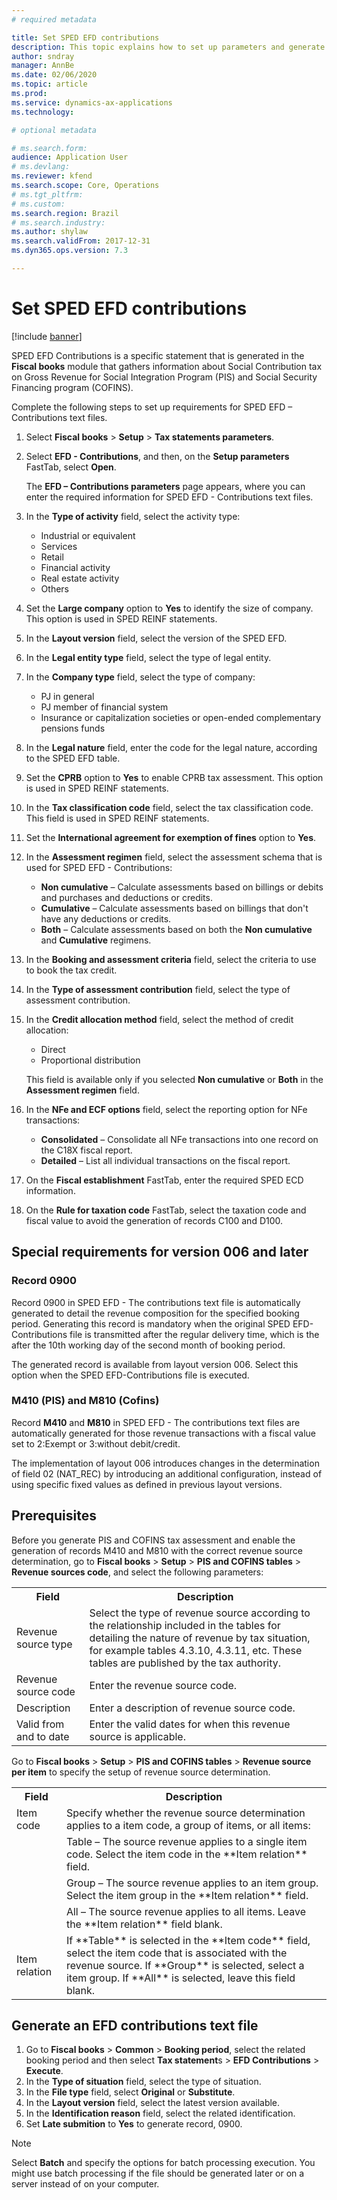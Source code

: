 ```yaml
---
# required metadata

title: Set SPED EFD contributions 
description: This topic explains how to set up parameters and generate the SPED EFD Contributions for Brazil. 
author: sndray
manager: AnnBe
ms.date: 02/06/2020
ms.topic: article
ms.prod: 
ms.service: dynamics-ax-applications
ms.technology:

# optional metadata

# ms.search.form:  
audience: Application User
# ms.devlang: 
ms.reviewer: kfend
ms.search.scope: Core, Operations
# ms.tgt_pltfrm: 
# ms.custom: 
ms.search.region: Brazil
# ms.search.industry: 
ms.author: shylaw
ms.search.validFrom: 2017-12-31
ms.dyn365.ops.version: 7.3

---
```


# Set SPED EFD contributions

[!include [banner](../includes/banner.md)]

SPED EFD Contributions is a specific statement that is generated in the **Fiscal books** module that gathers information about Social Contribution tax on Gross Revenue for Social Integration Program (PIS) and  Social Security Financing program (COFINS).

Complete the following steps to set up requirements for SPED EFD – Contributions text files.

1.  Select **Fiscal books** \> **Setup** \> **Tax statements parameters**.
2.  Select **EFD - Contributions**, and then, on the **Setup parameters** FastTab, select **Open**.

    The **EFD – Contributions parameters** page appears, where you can enter the required information for SPED EFD - Contributions text files.

3.  In the **Type of activity** field, select the activity type:

    - Industrial or equivalent
    - Services
    - Retail
    - Financial activity
    - Real estate activity
    - Others
4.  Set the **Large company** option to **Yes** to identify the size of company. This option is used in SPED REINF statements.
5.  In the **Layout version** field, select the version of the SPED EFD. 
6.  In the **Legal entity type** field, select the type of legal entity.
7.  In the **Company type** field, select the type of company:

    - PJ in general
    - PJ member of financial system
    - Insurance or capitalization societies or open-ended complementary pensions funds

8. In the **Legal nature** field, enter the code for the legal nature, according to the SPED EFD table.
9. Set the **CPRB** option to **Yes** to enable CPRB tax assessment. This option is used in SPED REINF statements.
10. In the **Tax classification code** field, select the tax classification code. This field is used in SPED REINF statements.
11. Set the **International agreement for exemption of fines** option to **Yes**.
12. In the **Assessment regimen** field, select the assessment schema that is used for SPED EFD - Contributions:

    - **Non cumulative** – Calculate assessments based on billings or debits and purchases and deductions or credits.
    - **Cumulative** – Calculate assessments based on billings that don't have any deductions or credits.
    - **Both** – Calculate assessments based on both the **Non cumulative** and **Cumulative** regimens.

13. In the **Booking and assessment criteria** field, select the criteria to use to book the tax credit.
14. In the **Type of assessment contribution** field, select the type of assessment contribution.
15. In the **Credit allocation method** field, select the method of credit allocation:

    - Direct
    - Proportional distribution

    This field is available only if you selected **Non cumulative** or **Both** in the **Assessment regimen** field.

16. In the **NFe and ECF options** field, select the reporting option for NFe transactions:

    - **Consolidated** – Consolidate all NFe transactions into one record on the C18X fiscal report.
    - **Detailed** – List all individual transactions on the fiscal report.

17. On the **Fiscal establishment** FastTab, enter the required SPED ECD information.

18. On the **Rule for taxation code** FastTab, select the taxation code and fiscal value to avoid the generation of records C100 and D100. 

## Special requirements for version 006 and later

### Record 0900

Record 0900 in SPED EFD - The contributions text file is automatically generated to detail the revenue composition for the specified booking period. Generating this record is mandatory when the original SPED EFD-Contributions file is transmitted after the regular delivery time, which is the after the 10th working day of the second month of booking period.

The generated record is available from layout version 006. Select this option when the SPED EFD-Contributions file is executed.


### M410 (PIS) and M810 (Cofins)
Record **M410** and **M810** in SPED EFD - The contributions text files are automatically generated for those revenue transactions with a fiscal value set to 2:Exempt or 3:without debit/credit. 

The implementation of layout 006 introduces changes in the determination of field 02 (NAT_REC) by introducing an additional configuration, instead of using specific fixed values as defined in previous layout versions.

## Prerequisites
Before you generate PIS and COFINS tax assessment and enable the generation of records M410 and M810 with the correct revenue source determination, go to **Fiscal books** > **Setup** > **PIS and COFINS tables** > **Revenue sources code**, and select the following parameters:

<table>
  <tr>
    <th>Field</th>
    <th>Description</th>
  </tr>
  <tr>
    <td>Revenue source type</td>
    <td>Select the type of revenue source according to the relationship included in the tables for detailing the nature of revenue by tax situation, for example tables 4.3.10, 4.3.11, etc. These tables are published by the tax authority.</td>
  </tr>
  <tr>
    <td>Revenue source code</td>
    <td>Enter the revenue source code.</td>
  </tr>
  <tr>
    <td>Description</td>
    <td>Enter a description of revenue source code.</td>
  </tr>
  <tr>
    <td>Valid from and to date</td>
    <td>Enter the valid dates for when this revenue source is applicable.</td>
  </tr>
</table>

Go to **Fiscal books** > **Setup** > **PIS and COFINS tables** > **Revenue source per item** to specify the setup of revenue source determination.

<table>
  <tr>
    <th>Field</th>
    <th>Description</th>
  </tr>
  <tr>
    <td>Item code</td>
    <td>Specify whether the revenue source determination applies to a item code, a group of items, or all items:</td>
  </tr>
  <tr>
    <td></td>
    <td>Table – The source revenue applies to a single item code. Select the item code in the **Item relation** field.</td>
  </tr>
  <tr>
    <td></td>
    <td>Group – The source revenue applies to an item group. Select the item group in the **Item relation** field.</td>
  </tr>
  <tr>
    <td></td>
    <td>All – The source revenue applies to all items. Leave the **Item relation** field blank.</td>
  </tr>
  <tr>
    <td>Item relation</td>
    <td>If **Table** is selected in the **Item code** field, select the item code that is associated with the revenue source. If **Group** is selected, select a item group. If **All** is selected, leave this field blank.</td>
  </tr>
</table>


## Generate an EFD contributions text file

1.	Go to **Fiscal books** > **Common** > **Booking period**, select the related booking period and then select **Tax statement**s > **EFD Contributions** > **Execute**.
2.	In the **Type of situation** field, select the type of situation.
4.	In the **File type** field, select **Original** or **Substitute**.
6.	In the **Layout version** field, select the latest version available. 
7.	In the **Identification reason** field, select the related identification.
8.  Set **Late submition** to **Yes** to generate record, 0900. 

> [!NOTE]
> Select **Batch** and specify the options for batch processing execution. You might use batch processing if the file should be generated later or on a server instead of on your computer.

